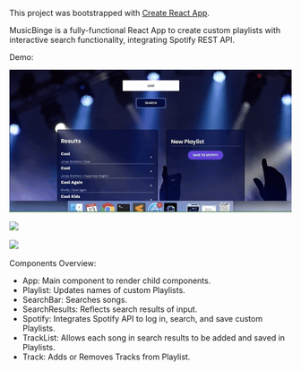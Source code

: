 This project was bootstrapped with [Create React App](https://github.com/facebook/create-react-app).

MusicBinge is a fully-functional React App to create custom playlists with interactive search functionality, integrating Spotify REST API.

Demo:

![](demo1.gif)

![](demo2.gif)

![](demo3.gif)

Components Overview:
- App: Main component to render child components.
- Playlist: Updates names of custom Playlists.
- SearchBar: Searches songs.
- SearchResults: Reflects search results of input.
- Spotify: Integrates Spotify API to log in, search, and save custom Playlists.
- TrackList: Allows each song in search results to be added and saved in Playlists.
- Track: Adds or Removes Tracks from Playlist.

